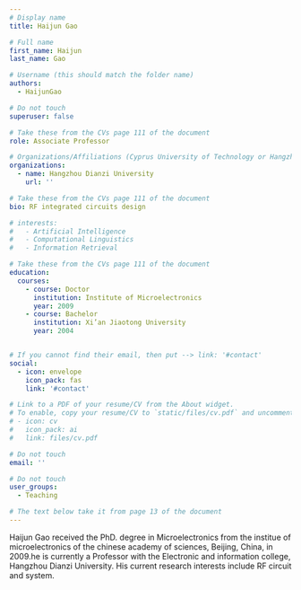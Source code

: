 ```yaml
---
# Display name
title: Haijun Gao

# Full name
first_name: Haijun
last_name: Gao

# Username (this should match the folder name)
authors:
  - HaijunGao

# Do not touch
superuser: false

# Take these from the CVs page 111 of the document
role: Associate Professor

# Organizations/Affiliations (Cyprus University of Technology or Hangzhou Dianzi University )
organizations:
  - name: Hangzhou Dianzi University
    url: ''

# Take these from the CVs page 111 of the document
bio: RF integrated circuits design

# interests:
#   - Artificial Intelligence
#   - Computational Linguistics
#   - Information Retrieval

# Take these from the CVs page 111 of the document
education:
  courses:
    - course: Doctor
      institution: Institute of Microelectronics
      year: 2009
    - course: Bachelor
      institution: Xi’an Jiaotong University
      year: 2004


# If you cannot find their email, then put --> link: '#contact'
social:
  - icon: envelope
    icon_pack: fas
    link: '#contact'

# Link to a PDF of your resume/CV from the About widget.
# To enable, copy your resume/CV to `static/files/cv.pdf` and uncomment the lines below.
# - icon: cv
#   icon_pack: ai
#   link: files/cv.pdf

# Do not touch
email: ''

# Do not touch
user_groups:
  - Teaching

# The text below take it from page 13 of the document
---
```


Haijun Gao received the PhD. degree in Microelectronics from the institue of microelectronics of the chinese academy of sciences, Beijing, China, in 2009.he is currently a Professor with the Electronic and information college, Hangzhou Dianzi University. His current research interests include RF circuit and system. 
